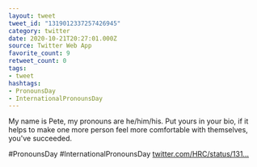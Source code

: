 ```yaml
---
layout: tweet
tweet_id: "1319012337257426945"
category: twitter
date: 2020-10-21T20:27:01.000Z
source: Twitter Web App
favorite_count: 9
retweet_count: 0
tags:
- tweet
hashtags:
- PronounsDay
- InternationalPronounsDay
---
```


My name is Pete, my pronouns are he/him/his. Put yours in your bio, if it helps to make one more person feel more comfortable with themselves, you've succeeded. 

#PronounsDay #InternationalPronounsDay [twitter.com/HRC/status/131…](https://twitter.com/HRC/status/1318907388905328640)
